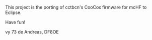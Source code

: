 This project is the porting of cctbcn's CooCox firmware for mcHF
to Eclipse.

Have fun!

vy 73 de
Andreas, DF8OE
